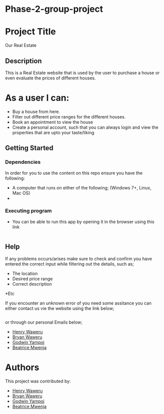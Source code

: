 # Phase-2-group-project


# Project Title

Our Real Estate


## Description

This is a Real Estate website that is used by the user to purchase a house or even evaluate the prices of different houses.


# As a user I can:
- Buy a house from here.
- Filter out different price ranges for the different houses.
- Book an appointment to view the house 
- Create a personal account, such that you can always login and view the properties that are upto your taste/liking

## Getting Started

### Dependencies

In order for you to use the content on this repo ensure you have the following:

* A computer that runs on either of the following; (Windows 7+, Linux, Mac OS)
* 

### Executing program

* You can be able to run this app by opening it in the browser using this link

<!-- to be added -->
```

```

## Help

If any problems occurs/arises make sure to check and confirm you have entered the correct input while filtering out the details, such as;
- The location
- Desired price range
- Correct description
 
 *Etc
 
 If you encounter an unknown error of you need some assitance you can either contact us vie the website using the link below; 
```

```
or through our personal Emails below;

- [Henry Waweru](henry.waweru@student.moringaschool.com)
- [Bryan Waweru](bryanwaweru1076@gmail.com)
- [Godwin Yampoi](https://github.com/Godwin-Yampoi)
- [Beatrice Mwenja](https://github.com/beatricemwenje)


# Authors
This project was contributed by:
- [Henry Waweru](https://github.com/henryweru)
- [Bryan Waweru](https://github.com/Bwaweru12345)
- [Godwin Yampoi](https://github.com/Godwin-Yampoi)
- [Beatrice Mwenja](https://github.com/beatricemwenje)


